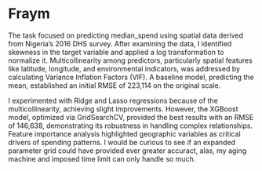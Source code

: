 # Fraym

The task focused on predicting median_spend using spatial data derived from Nigeria’s 2016 DHS survey. After examining the data, I identified skewness in the target variable and applied a log transformation to normalize it. Multicollinearity among predictors, particularly spatial features like latitude, longitude, and environmental indicators, was addressed by calculating Variance Inflation Factors (VIF). A baseline model, predicting the mean, established an initial RMSE of 223,114 on the original scale.

I experimented with Ridge and Lasso regressions because of the multicollinearity, achieving slight improvements. However, the XGBoost model, optimized via GridSearchCV, provided the best results with an RMSE of 146,638, demonstrating its robustness in handling complex relationships. Feature importance analysis highlighted geographic variables as critical drivers of spending patterns. I would be curious to see if an expanded parameter grid could have provided ever greater accuract, alas, my aging machine and imposed time limit can only handle so much.
